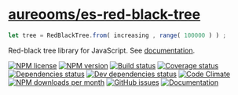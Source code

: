 [aureooms/es-red-black-tree](https://aureooms.github.io/es-red-black-tree)
==

```js
let tree = RedBlackTree.from( increasing , range( 100000 ) ) ;
```

Red-black tree library for JavaScript. See [documentation](https://aureooms.github.io/es-red-black-tree/index.html).

[![NPM license](http://img.shields.io/npm/l/aureooms-es-red-black-tree.svg?style=flat)](https://raw.githubusercontent.com/aureooms/es-red-black-tree/master/LICENSE)
[![NPM version](http://img.shields.io/npm/v/aureooms-es-red-black-tree.svg?style=flat)](https://www.npmjs.org/package/aureooms-es-red-black-tree)
[![Build status](http://img.shields.io/travis/aureooms/es-red-black-tree.svg?style=flat)](https://travis-ci.org/aureooms/es-red-black-tree)
[![Coverage status](http://img.shields.io/coveralls/aureooms/es-red-black-tree.svg?style=flat)](https://coveralls.io/r/aureooms/es-red-black-tree)
[![Dependencies status](http://img.shields.io/david/aureooms/es-red-black-tree.svg?style=flat)](https://david-dm.org/aureooms/es-red-black-tree#info=dependencies)
[![Dev dependencies status](http://img.shields.io/david/dev/aureooms/es-red-black-tree.svg?style=flat)](https://david-dm.org/aureooms/es-red-black-tree#info=devDependencies)
[![Code Climate](http://img.shields.io/codeclimate/github/aureooms/es-red-black-tree.svg?style=flat)](https://codeclimate.com/github/aureooms/es-red-black-tree)
[![NPM downloads per month](http://img.shields.io/npm/dm/aureooms-es-red-black-tree.svg?style=flat)](https://www.npmjs.org/package/aureooms-es-red-black-tree)
[![GitHub issues](http://img.shields.io/github/issues/aureooms/es-red-black-tree.svg?style=flat)](https://github.com/aureooms/es-red-black-tree/issues)
[![Documentation](https://aureooms.github.io/es-red-black-tree/badge.svg)](https://aureooms.github.io/es-red-black-tree/source.html)
